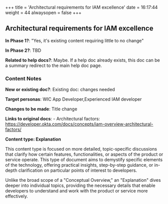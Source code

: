 +++
title = 'Architectural requirements for IAM excellence'
date = 16:17:44
weight = 44
alwaysopen = false
+++

## Architectural requirements for IAM excellence

**In Phase 1?**: "Yes, it's existing content requiring little to no change"

**In Phase 2?**: TBD

**Related to help docs?**: Maybe. If a help doc already exists, this doc can be a summary redirect to the main help doc page.



### Content Notes

**New or existing doc?**: Existing doc: changes needed

**Target personas**: WIC App Developer,Experienced IAM developer

**Changes to be made**: Title change

**Links to original docs**: - Architectural factors: https://developer.okta.com/docs/concepts/iam-overview-architectural-factors/

**Content type: Explanation**

This content type is focused on more detailed, topic-specific discussions that clarify how certain features, functionalities, or aspects of the product or service operate. This type of document aims to demystify specific elements of the technology, offering practical insights, step-by-step guidance, or in-depth clarification on particular points of interest to developers. 

Unlike the broad scope of a "Conceptual Overview," an "Explanation" dives deeper into individual topics, providing the necessary details that enable developers to understand and work with the product or service more effectively.


